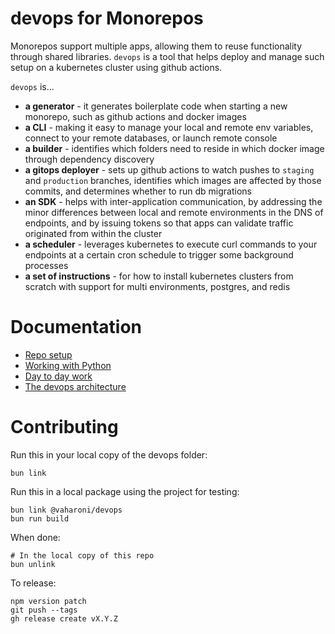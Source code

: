 # devops for Monorepos

Monorepos support multiple apps, allowing them to reuse functionality through shared libraries. `devops` is a tool that helps deploy and manage such setup on a kubernetes cluster using github actions. 

`devops` is...
- **a generator** - it generates boilerplate code when starting a new monorepo, such as github actions and docker images
- **a CLI** - making it easy to manage your local and remote env variables, connect to your remote databases, or launch remote console
- **a builder** - identifies which folders need to reside in which docker image through dependency discovery
- **a gitops deployer** - sets up github actions to watch pushes to `staging` and `production` branches, identifies which images are affected by those commits, and determines whether to run db migrations
- **an SDK** - helps with inter-application communication, by addressing the minor differences between local and remote environments in the DNS of endpoints, and by issuing tokens so that apps can validate traffic originated from within the cluster
- **a scheduler** - leverages kubernetes to execute curl commands to your endpoints at a certain cron schedule to trigger some background processes
- **a set of instructions** - for how to install kubernetes clusters from scratch with support for multi environments, postgres, and redis

# Documentation

- [Repo setup](./docs/RepoSetup.md)
- [Working with Python](./docs/WorkingWithPython.md)
- [Day to day work](./docs/DayToDay.md)
- [The devops architecture](./docs/Architecture.md)

# Contributing

Run this in your local copy of the devops folder:
```shell
bun link
```

Run this in a local package using the project for testing:
```shell
bun link @vaharoni/devops
bun run build
```

When done:
```shell
# In the local copy of this repo
bun unlink
```

To release:
```shell
npm version patch
git push --tags
gh release create vX.Y.Z
```